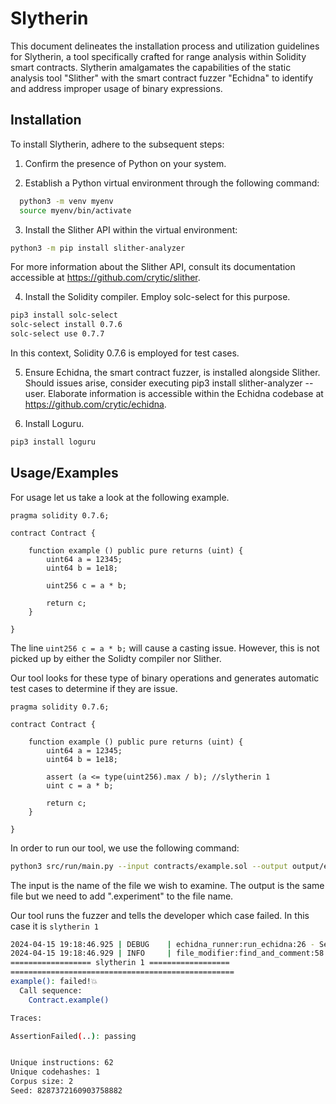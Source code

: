 # Slytherin

This document delineates the installation process and utilization guidelines for Slytherin, a tool specifically crafted for range analysis within Solidity smart contracts. Slytherin amalgamates the capabilities of the static analysis tool "Slither" with the smart contract fuzzer "Echidna" to identify and address improper usage of binary expressions.


## Installation

To install Slytherin, adhere to the subsequent steps:

1. Confirm the presence of Python on your system.

2. Establish a Python virtual environment through the following command:

```bash
  python3 -m venv myenv
  source myenv/bin/activate
```

3. Install the Slither API within the virtual environment:

```bash
python3 -m pip install slither-analyzer
```

For more information about the Slither API, consult its documentation accessible at https://github.com/crytic/slither.

4. Install the Solidity compiler. Employ solc-select for this purpose.

```bash
pip3 install solc-select
solc-select install 0.7.6
solc-select use 0.7.7
```
In this context, Solidity 0.7.6 is employed for test cases.

5. Ensure Echidna, the smart contract fuzzer, is installed alongside Slither. Should issues arise, consider executing pip3 install slither-analyzer --user. Elaborate information is accessible within the Echidna codebase at https://github.com/crytic/echidna.

6. Install Loguru. 
```bash
pip3 install loguru
```
## Usage/Examples

For usage let us take a look at the following example. 

```solidity
pragma solidity 0.7.6;

contract Contract {
   
    function example () public pure returns (uint) {
        uint64 a = 12345;
        uint64 b = 1e18;

        uint256 c = a * b;

        return c;
    }

}

```


The line `uint256 c = a * b;` will cause a casting issue. However, this is not picked up by either the Solidty compiler nor Slither. 

Our tool looks for these type of binary operations and generates automatic test cases to determine if they are issue. 

```solidity
pragma solidity 0.7.6;

contract Contract {
   
    function example () public pure returns (uint) {
        uint64 a = 12345;
        uint64 b = 1e18;

        assert (a <= type(uint256).max / b); //slytherin 1
        uint c = a * b;
        
        return c;
    }

}

```

In order to run our tool, we use the following command:
```bash
python3 src/run/main.py --input contracts/example.sol --output output/example.experiment.sol   
```

The input is the name of the file we wish to examine. The output is the same file but we need to add ".experiment" to the file name. 

Our tool runs the fuzzer and tells the developer which case failed. In this case it is `slytherin 1`

```bash
2024-04-15 19:18:46.925 | DEBUG    | echidna_runner:run_echidna:26 - Sent ESC character signal to Echidna process.
2024-04-15 19:18:46.929 | INFO     | file_modifier:find_and_comment:58 - slytherin 1
================== slytherin 1 ==================
==================================================
example(): failed!💥  
  Call sequence:
    Contract.example()

Traces: 

AssertionFailed(..): passing


Unique instructions: 62
Unique codehashes: 1
Corpus size: 2
Seed: 8287372160903758882
```